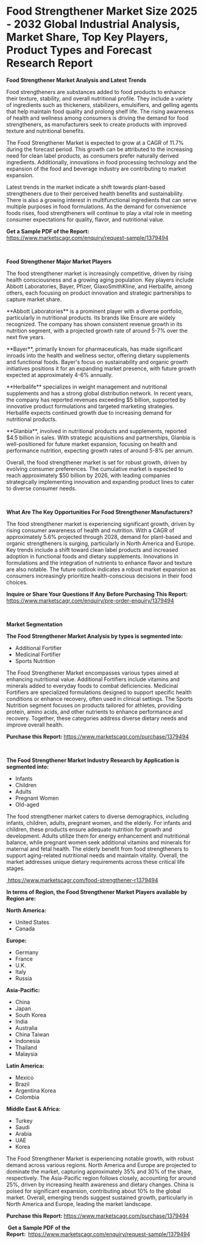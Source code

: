 <p><h1>Food Strengthener Market Size 2025 - 2032 Global Industrial Analysis, Market Share, Top Key Players, Product Types and Forecast Research Report</h1></p><p><strong>Food Strengthener Market Analysis and Latest Trends</strong></p>
<p><p>Food strengtheners are substances added to food products to enhance their texture, stability, and overall nutritional profile. They include a variety of ingredients such as thickeners, stabilizers, emulsifiers, and gelling agents that help maintain food quality and prolong shelf life. The rising awareness of health and wellness among consumers is driving the demand for food strengtheners, as manufacturers seek to create products with improved texture and nutritional benefits. </p><p>The Food Strengthener Market is expected to grow at a CAGR of 11.7% during the forecast period. This growth can be attributed to the increasing need for clean label products, as consumers prefer naturally derived ingredients. Additionally, innovations in food processing technology and the expansion of the food and beverage industry are contributing to market expansion. </p><p>Latest trends in the market indicate a shift towards plant-based strengtheners due to their perceived health benefits and sustainability. There is also a growing interest in multifunctional ingredients that can serve multiple purposes in food formulations. As the demand for convenience foods rises, food strengtheners will continue to play a vital role in meeting consumer expectations for quality, flavor, and nutritional value.</p></p>
<p><strong>Get a Sample PDF of the Report:&nbsp;</strong> <a href="https://www.marketscagr.com/enquiry/request-sample/1379494?utm_campaign=2483&utm_medium=2&utm_source=Github&utm_content=ia&utm_term=16042025&utm_id=food-strengthener">https://www.marketscagr.com/enquiry/request-sample/1379494</a></p>
<p>&nbsp;</p>
<p><strong>Food Strengthener Major Market Players</strong></p>
<p><p>The food strengthener market is increasingly competitive, driven by rising health consciousness and a growing aging population. Key players include Abbott Laboratories, Bayer, Pfizer, GlaxoSmithKline, and Herbalife, among others, each focusing on product innovation and strategic partnerships to capture market share.</p><p>**Abbott Laboratories** is a prominent player with a diverse portfolio, particularly in nutritional products. Its brands like Ensure are widely recognized. The company has shown consistent revenue growth in its nutrition segment, with a projected growth rate of around 5-7% over the next five years.</p><p>**Bayer**, primarily known for pharmaceuticals, has made significant inroads into the health and wellness sector, offering dietary supplements and functional foods. Bayer's focus on sustainability and organic growth initiatives positions it for an expanding market presence, with future growth expected at approximately 4-6% annually.</p><p>**Herbalife** specializes in weight management and nutritional supplements and has a strong global distribution network. In recent years, the company has reported revenues exceeding $5 billion, supported by innovative product formulations and targeted marketing strategies. Herbalife expects continued growth due to increasing demand for nutritional products.</p><p>**Glanbia**, involved in nutritional products and supplements, reported $4.5 billion in sales. With strategic acquisitions and partnerships, Glanbia is well-positioned for future market expansion, focusing on health and performance nutrition, expecting growth rates of around 5-8% per annum.</p><p>Overall, the food strengthener market is set for robust growth, driven by evolving consumer preferences. The cumulative market is expected to reach approximately $50 billion by 2026, with leading companies strategically implementing innovation and expanding product lines to cater to diverse consumer needs.</p></p>
<p>&nbsp;</p>
<p><strong>What Are The Key Opportunities For Food Strengthener Manufacturers?</strong></p>
<p><p>The food strengthener market is experiencing significant growth, driven by rising consumer awareness of health and nutrition. With a CAGR of approximately 5.6% projected through 2028, demand for plant-based and organic strengtheners is surging, particularly in North America and Europe. Key trends include a shift toward clean label products and increased adoption in functional foods and dietary supplements. Innovations in formulations and the integration of nutrients to enhance flavor and texture are also notable. The future outlook indicates a robust market expansion as consumers increasingly prioritize health-conscious decisions in their food choices.</p></p>
<p><strong>Inquire or Share Your Questions If Any Before Purchasing This Report:</strong> <a href="https://www.marketscagr.com/enquiry/pre-order-enquiry/1379494?utm_campaign=2483&utm_medium=2&utm_source=Github&utm_content=ia&utm_term=16042025&utm_id=food-strengthener">https://www.marketscagr.com/enquiry/pre-order-enquiry/1379494</a></p>
<p>&nbsp;</p>
<p><strong>Market Segmentation</strong></p>
<p><strong>The Food Strengthener Market Analysis by types is segmented into:</strong></p>
<p><ul><li>Additional Fortifier</li><li>Medicinal Fortifier</li><li>Sports Nutrition</li></ul></p>
<p><p>The Food Strengthener Market encompasses various types aimed at enhancing nutritional value. Additional Fortifiers include vitamins and minerals added to everyday foods to combat deficiencies. Medicinal Fortifiers are specialized formulations designed to support specific health conditions or enhance recovery, often used in clinical settings. The Sports Nutrition segment focuses on products tailored for athletes, providing protein, amino acids, and other nutrients to enhance performance and recovery. Together, these categories address diverse dietary needs and improve overall health.</p></p>
<p><strong>Purchase this Report:&nbsp;</strong><a href="https://www.marketscagr.com/purchase/1379494?utm_campaign=2483&utm_medium=2&utm_source=Github&utm_content=ia&utm_term=16042025&utm_id=food-strengthener">https://www.marketscagr.com/purchase/1379494</a></p>
<p>&nbsp;</p>
<p><strong>The Food Strengthener Market Industry Research by Application is segmented into:</strong></p>
<p><ul><li>Infants</li><li>Children</li><li>Adults</li><li>Pregnant Women</li><li>Old-aged</li></ul></p>
<p><p>The food strengthener market caters to diverse demographics, including infants, children, adults, pregnant women, and the elderly. For infants and children, these products ensure adequate nutrition for growth and development. Adults utilize them for energy enhancement and nutritional balance, while pregnant women seek additional vitamins and minerals for maternal and fetal health. The elderly benefit from food strengtheners to support aging-related nutritional needs and maintain vitality. Overall, the market addresses unique dietary requirements across these critical life stages.</p></p>
<p><a href="https://www.marketscagr.com/food-strengthener-r1379494?utm_campaign=2483&utm_medium=2&utm_source=Github&utm_content=ia&utm_term=16042025&utm_id=food-strengthener">&nbsp;https://www.marketscagr.com/food-strengthener-r1379494</a></p>
<p><strong>In terms of Region, the Food Strengthener Market Players available by Region are:</strong></p>
<p>
    <p> <strong> North America: </strong>
        <ul>
            <li>United States</li>
            <li>Canada</li>
        </ul>
        </p> 
    <p> <strong> Europe: </strong>
        <ul>
            <li>Germany</li>
            <li>France</li>
            <li>U.K.</li>
            <li>Italy</li>
            <li>Russia</li>
        </ul>
        </p> 
    <p> <strong> Asia-Pacific: </strong>
        <ul>
            <li>China</li>
            <li>Japan</li>
            <li>South Korea</li>
            <li>India</li>
            <li>Australia</li>
            <li>China Taiwan</li>
            <li>Indonesia</li>
            <li>Thailand</li>
            <li>Malaysia</li>
        </ul>
        </p> 
    <p> <strong> Latin America: </strong>
        <ul>
            <li>Mexico</li>
            <li>Brazil</li>
            <li>Argentina Korea</li>
            <li>Colombia</li>
        </ul>
        </p> 
    <p> <strong> Middle East & Africa: </strong>
        <ul>
            <li>Turkey</li>
            <li>Saudi</li>
            <li>Arabia</li>
            <li>UAE</li>
            <li>Korea</li>
        </ul>
    </p>
    </p>
<p><p>The Food Strengthener Market is experiencing notable growth, with robust demand across various regions. North America and Europe are projected to dominate the market, capturing approximately 35% and 30% of the share, respectively. The Asia-Pacific region follows closely, accounting for around 25%, driven by increasing health awareness and dietary changes. China is poised for significant expansion, contributing about 10% to the global market. Overall, emerging trends suggest sustained growth, particularly in North America and Europe, leading the market landscape.</p></p>
<p><strong>Purchase this Report: </strong><a href="https://www.marketscagr.com/purchase/1379494?utm_campaign=2483&utm_medium=2&utm_source=Github&utm_content=ia&utm_term=16042025&utm_id=food-strengthener">https://www.marketscagr.com/purchase/1379494</a></p>
<p>&nbsp;<strong>Get a Sample PDF of the Report:&nbsp;&nbsp;</strong><a href="https://www.marketscagr.com/enquiry/request-sample/1379494?utm_campaign=2483&utm_medium=2&utm_source=Github&utm_content=ia&utm_term=16042025&utm_id=food-strengthener">https://www.marketscagr.com/enquiry/request-sample/1379494</a></p>
<p><strong></strong></p>
<p><p></p><p></p><p></p></p>